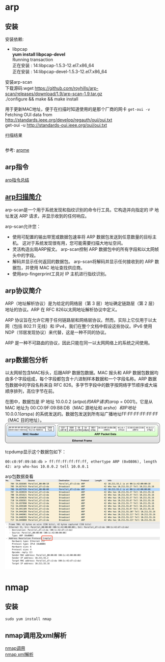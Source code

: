 # arp
## 安装
安装依赖:
- libpcap  
  **yum install libpcap-devel**  
  Running transaction    
  正在安装    : 14:libpcap-1.5.3-12.el7.x86_64  
  正在安装    : 14:libpcap-devel-1.5.3-12.el7.x86_64  

安装arp-scan   
下载源码:wget https://github.com/royhills/arp-scan/releases/download/1.9/arp-scan-1.9.tar.gz  
./configure && make && make install  

用于更新MAC地址，便于在扫描时知道使用的是那个厂商的网卡
`get-oui -v`  
Fetching OUI data from http://standards.ieee.org/develop/regauth/oui/oui.txt  
get-oui -u http://standards-oui.ieee.org/oui/oui.txt  

扫描结果
```

```


参考: [arpme](https://github.com/lrstanley/arpme)

## arp指令
[arp指令总结](http://www.royhills.co.uk/wiki/index.php/Arp-scan_option_summary)

## [arp扫描简介](http://www.royhills.co.uk/wiki/index.php/Arp-scan_User_Guide)  
arp-scan是一个用于系统发现和指纹识别的命令行工具。它构造并向指定的 IP 地址发送 ARP 请求，并显示收到的任何响应。  

arp-scan允许您：  
- 使用可配置的输出带宽或数据包速率将 ARP 数据包发送到任意数量的目标主机。
这对于系统发现很有用，您可能需要扫描大地址空间。  
- 灵活构造出局ARP报文。
arp-scan控制 ARP 数据包中的所有字段和以太网帧头中的字段。  
- 解码并显示任何返回的数据包。
arp-scan将解码并显示任何接收到的 ARP 数据包，并使用 MAC 地址查找供应商。  
- 使用arp-fingerprint工具对 IP 主机进行指纹识别。

## arp协议简介
ARP（地址解析协议）是为给定的网络层（第 3 层）地址确定链路层（第 2 层）地址的协议。ARP 在 RFC 826以太网地址解析协议中定义。  

ARP 协议旨在允许它用于任何链路层和网络层协议。然而，实际上它仅用于以太网（包括 802.11 无线）和 IPv4，我们在整个文档中假设这些协议。IPv6 使用 NDP（邻居发现协议）来代替，这是一种不同的协议。  

ARP 是一种不可路由的协议，因此只能在同一以太网网络上的系统之间使用。  

## arp数据包分析  

以太网帧包含MAC标头，后跟ARP 数据包数据。MAC 报头和 ARP 数据包数据均由多个字段组成，每个字段都包含十六进制样本数据和一个字段名称。ARP 数据包数据中的字段名称来自 RFC 826。多字节字段中的数字按网络字节顺序或大端顺序排列，高位字节在前。

在图中，数据包是 IP 地址 10.0.0.2 (ar$tpa) 的 ARP 请求 (ar$op = 0001)。它是从 MAC 地址为 00:C0:9F:09:B8:DB（MAC 源地址和 ar$sha）和 IP 地址 10.0.0.1 (ar$spa) 的系统发送的。数据包发送到所有站广播地址FF:FF:FF:FF:FF:FF（MAC 目的地址）。
![arp数据帧](../resources/images/work/Arp_frame.png)  


tcpdump显示这个数据包如下：  
```
00:c0:9f:09:b8:db > ff:ff:ff:ff:ff:ff, ethertype ARP (0x0806), length 42: arp who-has 10.0.0.2 tell 10.0.0.1
```

arp包数据查看  
![arp包数](../resources/images/work/arp_reply.png)  


# nmap 
## 安装  
`sudo yum install nmap`   

## nmap调用及xml解析  
[nmap调用](https://github.com/Ullaakut/nmap)  
[nmap xml解析](https://github.com/lair-framework/go-nmap)   



